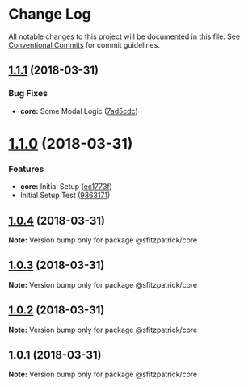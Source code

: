 # Change Log

All notable changes to this project will be documented in this file.
See [Conventional Commits](https://conventionalcommits.org) for commit guidelines.

<a name="1.1.1"></a>
## [1.1.1](https://github.com/stevenfitzpatrick/ui-modal/compare/v1.1.0...v1.1.1) (2018-03-31)


### Bug Fixes

* **core:** Some Modal Logic ([7ad5cdc](https://github.com/stevenfitzpatrick/ui-modal/commit/7ad5cdc))




<a name="1.1.0"></a>
# [1.1.0](https://github.com/stevenfitzpatrick/ui-modal/compare/v1.0.4...v1.1.0) (2018-03-31)


### Features

* **core:** Initial Setup ([ec1773f](https://github.com/stevenfitzpatrick/ui-modal/commit/ec1773f))
* Initial Setup Test ([9363171](https://github.com/stevenfitzpatrick/ui-modal/commit/9363171))




<a name="1.0.4"></a>
## [1.0.4](https://github.com/stevenfitzpatrick/ui-modal/compare/v1.0.3...v1.0.4) (2018-03-31)




**Note:** Version bump only for package @sfitzpatrick/core

<a name="1.0.3"></a>
## [1.0.3](https://github.com/stevenfitzpatrick/ui-modal/compare/v1.0.2...v1.0.3) (2018-03-31)




**Note:** Version bump only for package @sfitzpatrick/core

<a name="1.0.2"></a>
## [1.0.2](https://github.com/stevenfitzpatrick/ui-modal/compare/v1.0.1...v1.0.2) (2018-03-31)




**Note:** Version bump only for package @sfitzpatrick/core

<a name="1.0.1"></a>
## 1.0.1 (2018-03-31)




**Note:** Version bump only for package @sfitzpatrick/core
